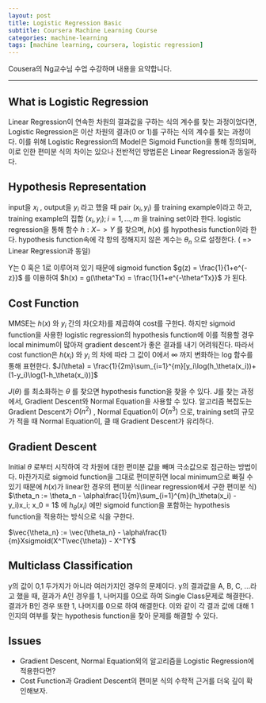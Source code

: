 ```yaml
---
layout: post
title: Logistic Regression Basic
subtitle: Coursera Machine Learning Course
categories: machine-learning
tags: [machine learning, coursera, logistic regression]
---
```


Cousera의 Ng교수님 수업 수강하며 내용을 요약합니다.


----------------------------------------------------------------

## What is Logistic Regression

Linear Regression이 연속한 차원의 결과값을 구하는 식의 계수를 찾는 과정이었다면, Logistic Regression은 이산 차원의 결과(0 or 1)를 구하는 식의 계수를 찾는 과정이다. 이를 위해 Logistic Regression의 Model은 Sigmoid Function을 통해 정의되며, 이로 인한 편미분 식의 차이는 있으나 전반적인 방법론은 Linear Regression과 동일하다.

## Hypothesis Representation
input을
$x_i$
, output을
$y_i$
라고 했을 때 pair
$(x_i, y_i)$
를 training example이라고 하고,
training example의 집합
$(x_i, y_i);i=1,...,m$
을 training set이라 한다.
logistic regression을 통해 함수
$h : X -> Y$
를 찾으며,
$h(x)$
를 hypothesis function이라 한다.
hypothesis function속에 각 항의 정해지지 않은 계수는
$\theta_n$
으로 설정한다.
( => Linear Regression과 동일)

Y는 0 혹은 1로 이루어져 있기 때문에 sigmoid function
$g(z) = \frac{1}{1+e^{-z}}$
를 이용하여
$h(x) = g(\theta^Tx) = \frac{1}{1+e^{-\theta^Tx}}$
가 된다.



## Cost Function
MMSE는
$h(x)$
와
$y_i$
간의 차(오차)를 제곱하여 cost를 구한다.
하지만 sigmoid function을 사용한 logistic regression의 hypothesis function에 이를 적용할 경우 local minimum이 많아져 gradient descent가 좋은 결과를 내기 어려워진다.
따라서 cost function은
$h(x_i)$
와
$y_i$
의 차에 따라 그 값이 0에서
$\infty$
까지 변화하는 log 함수를 통해 표현한다.
$J(\theta) = \frac{1}{2m}\sum_{i=1}^{m}[y_i\log(h_\theta(x_i))+(1-y_i)\log(1-h_\theta(x_i))]$

$J(\theta)$
를 최소화하는
$\theta$
를 찾으면 hypothesis function을 찾을 수 있다.
J를 찾는 과정에서, Gradient Descent와 Normal Equation을 사용할 수 있다.
알고리즘 복잡도는 Gradient Descent가
$O(n^2)$
, Normal Equation이
$O(n^3)$
으로,
training set의 규모가 적을 때 Normal Equation이, 클 때 Gradient Descent가 유리하다.

## Gradient Descent
Initial
$\theta$
로부터 시작하여 각 차원에 대한 편미분 값을 빼며 극소값으로 점근하는 방법이다.
마찬가지로 sigmoid function을 그대로 편미분하면 local minimum으로 빠질 수 있기 때문에
$h(x)$가 linear한 경우의 편미분 식(linear regression에서 구한 편미분 식)
$\theta_n := \theta_n - \alpha\frac{1}{m}\sum_{i=1}^{m}(h_\theta(x_i) - y_i)x_i; x_0 = 1$
에
$h_\theta(x_i)$
에만 sigmoid function을 포함하는 hypothesis function을 적용하는 방식으로 식을 구한다.

$\vec{\theta_n} := \vec{\theta_n} - \alpha\frac{1}{m}Xsigmoid(X^T\vec{\theta}) - X^TY$

## Multiclass Classification
y의 값이 0,1 두가지가 아니라 여러가지인 경우의 문제이다.
y의 결과값을 A, B, C, ...라고 했을 때,
결과가 A인 경우를 1, 나머지를 0으로 하여 Single Class문제로 해결한다.
결과가 B인 경우 또한 1, 나머지를 0으로 하여 해결한다.
이와 같이 각 결과 값에 대해 1인지의 여부를 찾는 hypothesis function을 찾아 문제를 해결할 수 있다.

## Issues
* Gradient Descent, Normal Equation외의 알고리즘을 Logistic Regression에 적용한다면?
* Cost Function과 Gradient Descent의 편미분 식의 수학적 근거를 더욱 깊이 확인해보자.
